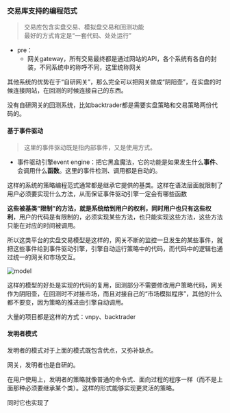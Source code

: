 ### 交易库支持的编程范式
>交易库包含实盘交易、模拟盘交易和回测功能  
>最好的方式肯定是“一套代码、处处运行”

+ pre：
	+ 网关gateway，所有交易最终都是通过网站的API，各个系统有各自的封装，不同系统中的称呼不同，这里统称网关

其他系统的优势在于“自研网关”，那么完全可以把网关做成“阴阳壶”，在实盘的时候连接网站，在回测的时候连接自己的东西。

没有自研网关的回测系统，比如backtrader都是需要实盘策略和交易策略两份代码的。

#### 基于事件驱动
>这里的事件驱动既是指内部事件，又是使用方式。

+ 事件驱动引擎event engine：把它黑盒魔法，它的功能是如果发生什么**事件**、会调用什么**函数**。这里的事件检测、调用都是自动的。

这样的系统的策略编程范式通常都是继承它提供的基类。这样在语法层面就限制了用户必须要实现什么方法，从而保证事件驱动引擎一定会有哪些函数

**这些被基类“限制”的方法，就是系统给到用户的权利，同时用户也只有这些权利**，用户的代码是有限制的，必须实现某些方法，也只能实现这些方法，这些方法只能在对应的时间被调用。

所以这类平台的实盘交易模型是这样的，网关不断的监控一旦发生的某些事件，就把这些事件给到事件驱动引擎，引擎自动运行策略中的代码，而代码中的逻辑也通过统一的网关和市场交互。

![model](https://cdn.jsdelivr.net/gh/zweix123/CS-notes@master/resource/Quant/model.png)  

这样的模型的好处是实现的代码的复用，回测部分不需要修改用户策略代码，网关作为阴阳壶，在回测时不对接市场，而且对接自己的“市场模拟程序”，其他的什么都不要变，因为策略的推进由引擎自动调用。

大量的项目都是这样的方式：vnpy、backtrader

#### 发明者模式

发明者的模式对于上面的模式既包含优点，又弥补缺点。

网关，发明者也是自研的。

在用户使用上，发明者的策略就像普通的命令式、面向过程的程序一样（而不是上面那种必须要继承某个类）。这样的形式能够实现更灵活的策略。

同时它也实现了